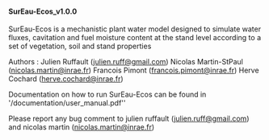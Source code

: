 #### SurEau-Ecos_v1.0.0 ###
 
 
SurEau-Ecos is a mechanistic plant water model designed to simulate water fluxes, cavitation and fuel moisture content at the stand level according to a set of vegetation, soil and stand properties 
 
Authors : Julien Ruffault (julien.ruff@gmail.com)
          Nicolas Martin-StPaul (nicolas.martin@inrae.fr)
          Francois Pimont (francois.pimont@inrae.fr)
          Herve Cochard (herve.cochard@inrae.fr)

Documentation on how to run SurEau-Ecos can be found in '/documentation/user_manual.pdf''

Please report any bug comment to julien ruffault (julien.ruff@gmail.com) and nicolas martin (nicolas.martin@inrae.fr) 